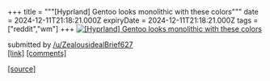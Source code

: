 +++
title = """[Hyprland] Gentoo looks monolithic with these colors"""
date = 2024-12-11T21:18:21.000Z
expiryDate = 2024-12-11T21:18:21.000Z
tags = ["reddit","wm"]
+++
[![[Hyprland] Gentoo looks monolithic with these colors](https://preview.redd.it/tlkt8rl3da6e1.png?width=640&crop=smart&auto=webp&s=8f41de35d392e6d8a68a8594f776054f8875bfc8 "[Hyprland] Gentoo looks monolithic with these colors")](https://www.reddit.com/r/unixporn/comments/1hc4d98/hyprland_gentoo_looks_monolithic_with_these_colors/)

submitted by [/u/ZealousidealBrief627](https://www.reddit.com/user/ZealousidealBrief627)  
[\[link\]](https://i.redd.it/tlkt8rl3da6e1.png) [\[comments\]](https://www.reddit.com/r/unixporn/comments/1hc4d98/hyprland_gentoo_looks_monolithic_with_these_colors/)

[[source]](https://www.reddit.com/r/unixporn/comments/1hc4d98/hyprland_gentoo_looks_monolithic_with_these_colors/)

